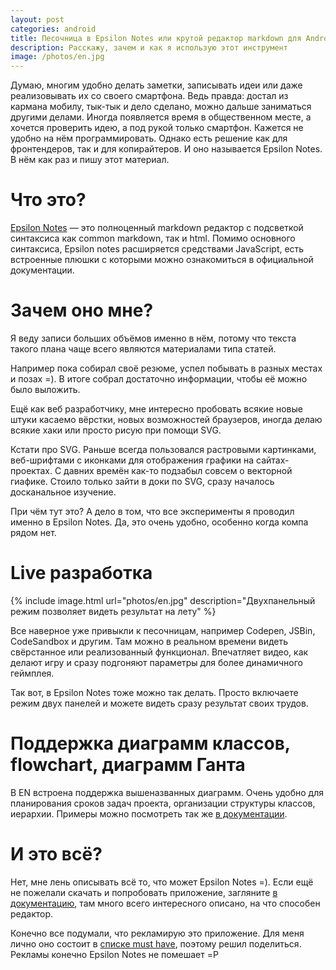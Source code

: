 ```yaml
---
layout: post
categories: android
title: Песочница в Epsilon Notes или крутой редактор markdown для Android
description: Расскажу, зачем и как я использую этот инструмент
image: /photos/en.jpg
---
```


Думаю, многим удобно делать заметки, записывать идеи или даже реализовывать их со своего смартфона. Ведь правда: достал из кармана мобилу, тык-тык и дело сделано, можно дальше заниматься другими делами. Иногда появляется время в общественном месте, а хочется проверить идею, а под рукой только смартфон. Кажется не удобно на нём программировать. Однако есть решение как для фронтендеров, так и для копирайтеров. И оно называется Epsilon Notes. В нём как раз и пишу этот материал.

# Что это?

[Epsilon Notes](https://play.google.com/store/apps/details?id=com.ekartoyev.enotes) &mdash; это полноценный markdown редактор с подсветкой синтаксиса как common markdown, так и html. Помимо основного синтаксиса, Epsilon notes расширяется средствами JavaScript, есть встроенные плюшки с которыми можно ознакомиться в официальной документации.

# Зачем оно мне?

Я веду записи больших объёмов именно в нём, потому что текста такого плана чаще всего являются материалами типа статей.

Например пока собирал своё резюме, успел побывать в разных местах и позах =). В итоге собрал достаточно информации, чтобы её можно было выложить.

Ещё как веб разработчику, мне интересно пробовать всякие новые штуки касаемо вёрстки, новых возможностей браузеров, иногда делаю всякие хаки или просто рисую при помощи SVG.

Кстати про SVG. Раньше всегда пользовался растровыми картинками, веб-шрифтами с иконками для отображения графики на сайтах-проектах. С давних времён как-то подзабыл совсем о векторной гиафике. Стоило только зайти в доки по SVG, сразу началось досканальное изучение.

При чём тут это? А дело в том, что все эксперименты я проводил именно в Epsilon Notes. Да, это очень удобно, особенно когда компа рядом нет.

# Live разработка

{% include image.html url="photos/en.jpg" description="Двухпанельный режим позволяет видеть результат на лету" %}

Все наверное уже привыкли к песочницам, например Codepen, JSBin, CodeSandbox и другим. Там можно в реальном времени видеть свёрстанное или реализованный функционал. Впечатляет видео, как делают игру и сразу подгоняют параметры для более динамичного геймплея.

Так вот, в Epsilon Notes тоже можно так делать. Просто включаете режим двух панелей и можете видеть сразу результат своих трудов.

# Поддержка диаграмм классов, flowchart, диаграмм Ганта

В EN встроена поддержка вышеназванных диаграмм. Очень удобно для планирования сроков задач проекта, организации структуры классов, иерархии. Примеры можно посмотреть так же [в документации](http://epsilonexpert.com/e/index.php?i=1).

# И это всё?

Нет, мне лень описывать всё то, что может Epsilon Notes =). Если ещё не пожелали скачать и попробовать приложение, загляните [в документацию](http://epsilonexpert.com/e/index.php?i=1), там много всего интересного описано, на что способен редактор.

Конечно все подумали, что рекламирую это приложение. Для меня лично оно состоит в [списке must have](/android/polezniye-prilozheniya-android/), поэтому решил поделиться. Рекламы конечно Epsilon Notes не помешает =P

